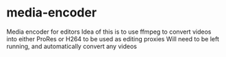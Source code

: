 # media-encoder
Media encoder for editors
Idea of this is to use ffmpeg to convert videos into either ProRes or H264 to be used as editing proxies
Will need to be left running, and automatically convert any videos 
